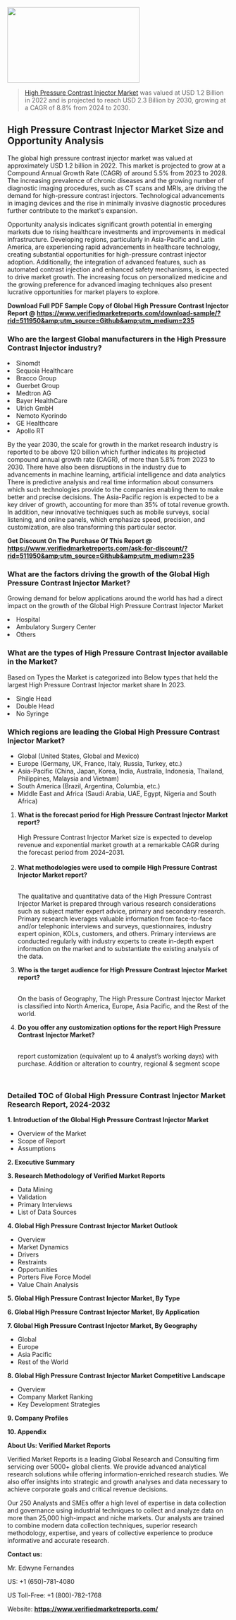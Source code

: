 <img src="https://ffe5etoiles.com/wp-content/uploads/2024/12/MST1-300x171.png" alt="" width="300" height="171" class="alignnone size-medium wp-image-20088" /><blockquote><p><p><a href="https://www.verifiedmarketreports.com/download-sample/?rid=511950&utm_source=Github&utm_medium=235" target="_blank">High Pressure Contrast Injector Market</a> was valued at USD 1.2 Billion in 2022 and is projected to reach USD 2.3 Billion by 2030, growing at a CAGR of 8.8% from 2024 to 2030.</p></blockquote><p><h2>High Pressure Contrast Injector Market Size and Opportunity Analysis</h2><p>The global high pressure contrast injector market was valued at approximately USD 1.2 billion in 2022. This market is projected to grow at a Compound Annual Growth Rate (CAGR) of around 5.5% from 2023 to 2028. The increasing prevalence of chronic diseases and the growing number of diagnostic imaging procedures, such as CT scans and MRIs, are driving the demand for high-pressure contrast injectors. Technological advancements in imaging devices and the rise in minimally invasive diagnostic procedures further contribute to the market's expansion.</p><p>Opportunity analysis indicates significant growth potential in emerging markets due to rising healthcare investments and improvements in medical infrastructure. Developing regions, particularly in Asia-Pacific and Latin America, are experiencing rapid advancements in healthcare technology, creating substantial opportunities for high-pressure contrast injector adoption. Additionally, the integration of advanced features, such as automated contrast injection and enhanced safety mechanisms, is expected to drive market growth. The increasing focus on personalized medicine and the growing preference for advanced imaging techniques also present lucrative opportunities for market players to explore.</p></p><p class=""><strong>Download Full PDF Sample Copy of Global High Pressure Contrast Injector Report @ <a href="https://www.verifiedmarketreports.com/download-sample/?rid=511950&amp;utm_source=Github&amp;utm_medium=235" target="_blank">https://www.verifiedmarketreports.com/download-sample/?rid=511950&amp;utm_source=Github&amp;utm_medium=235</a></strong></p><h3 id="" class="">Who are the largest Global manufacturers in the High Pressure Contrast Injector industry?</h3><p><li>Sinomdt</li><li> Sequoia Healthcare</li><li> Bracco Group</li><li> Guerbet Group</li><li> Medtron AG</li><li> Bayer HealthCare</li><li> Ulrich GmbH</li><li> Nemoto Kyorindo</li><li> GE Healthcare</li><li> Apollo RT</li></p><div class=""><div class="" dir="" data-message-author-role="" data-message-id="" data-message-model-slug=""><div class=""><div class=""><div class=""><div class="" dir="" data-message-author-role="" data-message-id="" data-message-model-slug=""><div class=""><div class=""><p>By the year 2030, the scale for growth in the market research industry is reported to be above 120 billion which further indicates its projected compound annual growth rate (CAGR), of more than 5.8% from 2023 to 2030. There have also been disruptions in the industry due to advancements in machine learning, artificial intelligence and data analytics There is predictive analysis and real time information about consumers which such technologies provide to the companies enabling them to make better and precise decisions. The Asia-Pacific region is expected to be a key driver of growth, accounting for more than 35% of total revenue growth. In addition, new innovative techniques such as mobile surveys, social listening, and online panels, which emphasize speed, precision, and customization, are also transforming this particular sector.</p><p><strong>Get Discount On The Purchase Of This Report @&nbsp; <a href="https://www.verifiedmarketreports.com/ask-for-discount/?rid=511950&amp;utm_source=Github&amp;utm_medium=235" target="_blank">https://www.verifiedmarketreports.com/ask-for-discount/?rid=511950&amp;utm_source=Github&amp;utm_medium=235</a></strong></p></div></div></div></div></div></div></div></div><h3 id="" class="">What are the factors driving the growth of the Global High Pressure Contrast Injector Market?</h3><p id="" class="">Growing demand for below applications around the world has had a direct impact on the growth of the Global High Pressure Contrast Injector Market</p><p id="" class=""><li>Hospital</li><li> Ambulatory Surgery Center</li><li> Others</li></p><h3 id="" class="">What are the types of High Pressure Contrast Injector available in the Market?</h3><p id="" class="">Based on Types the Market is categorized into Below types that held the largest High Pressure Contrast Injector market share In 2023.</p><p id="" class=""><li>Single Head</li><li> Double Head</li><li> No Syringe</li></p><h3 id="" class="">Which regions are leading the Global High Pressure Contrast Injector Market?</h3><ul><li>Global (United States, Global and Mexico)</li><li>Europe (Germany, UK, France, Italy, Russia, Turkey, etc.)</li><li>Asia-Pacific (China, Japan, Korea, India, Australia, Indonesia, Thailand, Philippines, Malaysia and Vietnam)</li><li>South America (Brazil, Argentina, Columbia, etc.)</li><li>Middle East and Africa (Saudi Arabia, UAE, Egypt, Nigeria and South Africa)</li></ul><p><ol><li><strong>What is the forecast period for High Pressure Contrast Injector Market report?<br /></strong><br /><span data-sheets-root="1" data-sheets-value="{&quot;1&quot;:2,&quot;2&quot;:&quot;XXXX size is expected to develop revenue and exponential market growth at a remarkable CAGR during the forecast period from 2024&ndash;2030.&quot;}" data-sheets-userformat="{&quot;2&quot;:12674,&quot;4&quot;:{&quot;1&quot;:2,&quot;2&quot;:16776960},&quot;10&quot;:2,&quot;11&quot;:0,&quot;15&quot;:&quot;Arial&quot;,&quot;16&quot;:12}">High Pressure Contrast Injector Market size is expected to develop revenue and exponential market growth at a remarkable CAGR during the forecast period from 2024&ndash;2031.</span><br /><br /></li><li><strong>What methodologies were used to compile High Pressure Contrast Injector Market report?<br /><br /></strong><p>The qualitative and quantitative data of the&nbsp;High Pressure Contrast Injector Market is prepared through various research considerations such as subject matter expert advice, primary and secondary research. Primary research leverages valuable information from face-to-face and/or telephonic interviews and surveys, questionnaires, industry expert opinion, KOLs, customers, and others. Primary interviews are conducted regularly with industry experts to create in-depth expert information on the market and to substantiate the existing analysis of the data.&nbsp;</p></li><li><strong>Who is the target audience for High Pressure Contrast Injector Market report?<br /><br /></strong><p>On the basis of Geography, The&nbsp;High Pressure Contrast Injector Market is classified into North America, Europe, Asia Pacific, and the Rest of the world.</p></li><li><strong>Do you offer any customization options for the report High Pressure Contrast Injector Market?<br /><br /></strong><p>report customization (equivalent up to 4 analyst&rsquo;s working days) with purchase. Addition or alteration to country, regional &amp; segment scope</p><p>&nbsp;</p></li></ol></p><h3 id="" class="">Detailed TOC of Global High Pressure Contrast Injector Market Research Report, 2024-2032</h3><p id="" class=""><strong>1. Introduction of the Global High Pressure Contrast Injector Market</strong></p><ul><li>Overview of the Market</li><li>Scope of Report</li><li>Assumptions</li></ul><p id="" class=""><strong>2. Executive Summary</strong></p><p id="" class=""><strong>3. Research Methodology of&nbsp;Verified Market Reports</strong></p><ul><li>Data Mining</li><li>Validation</li><li>Primary Interviews</li><li>List of Data Sources</li></ul><p id="" class=""><strong>4. Global High Pressure Contrast Injector Market Outlook</strong></p><ul><li>Overview</li><li>Market Dynamics</li><li>Drivers</li><li>Restraints</li><li>Opportunities</li><li>Porters Five Force Model</li><li>Value Chain Analysis</li></ul><p id="" class=""><strong>5. Global High Pressure Contrast Injector Market, By&nbsp;Type</strong></p><p id="" class=""><strong>6. Global High Pressure Contrast Injector Market, By Application</strong></p><p id="" class=""><strong>7. Global High Pressure Contrast Injector Market, By Geography</strong></p><ul><li>Global</li><li>Europe</li><li>Asia Pacific</li><li>Rest of the World</li></ul><p id="" class=""><strong>8. Global High Pressure Contrast Injector Market Competitive Landscape</strong></p><ul><li>Overview</li><li>Company Market Ranking</li><li>Key Development Strategies</li></ul><p id="" class=""><strong>9. Company Profiles</strong></p><p id="" class=""><strong>10. Appendix</strong></p><p id="" class=""><strong>About Us: Verified Market Reports</strong></p><p id="" class="">Verified Market Reports is a leading Global Research and Consulting firm servicing over 5000+ global clients. We provide advanced analytical research solutions while offering information-enriched research studies. We also offer insights into strategic and growth analyses and data necessary to achieve corporate goals and critical revenue decisions.</p><p id="" class="">Our 250 Analysts and SMEs offer a high level of expertise in data collection and governance using industrial techniques to collect and analyze data on more than 25,000 high-impact and niche markets. Our analysts are trained to combine modern data collection techniques, superior research methodology, expertise, and years of collective experience to produce informative and accurate research.</p><p id="" class=""><strong>Contact us:</strong></p><p id="" class="">Mr. Edwyne Fernandes</p><p id="" class="">US: +1 (650)-781-4080</p><p id="" class="">US Toll-Free: +1 (800)-782-1768</p><p id="" class="">Website: <a target="" data-test-app-aware-link=""><strong>https://www.verifiedmarketreports.com/</strong></a></p>
